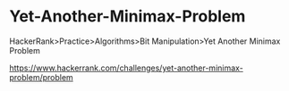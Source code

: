
# Yet-Another-Minimax-Problem

HackerRank>Practice>Algorithms>Bit Manipulation>Yet Another Minimax  Problem

https://www.hackerrank.com/challenges/yet-another-minimax-problem/problem
